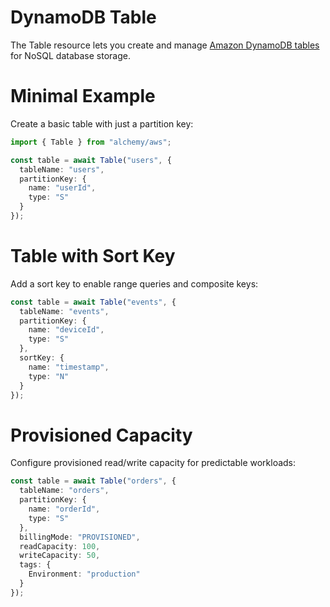 # DynamoDB Table

The Table resource lets you create and manage [Amazon DynamoDB tables](https://docs.aws.amazon.com/amazondynamodb/latest/developerguide/Introduction.html) for NoSQL database storage.

# Minimal Example

Create a basic table with just a partition key:

```ts
import { Table } from "alchemy/aws";

const table = await Table("users", {
  tableName: "users",
  partitionKey: {
    name: "userId", 
    type: "S"
  }
});
```

# Table with Sort Key

Add a sort key to enable range queries and composite keys:

```ts
const table = await Table("events", {
  tableName: "events",
  partitionKey: {
    name: "deviceId",
    type: "S"
  },
  sortKey: {
    name: "timestamp",
    type: "N"
  }
});
```

# Provisioned Capacity

Configure provisioned read/write capacity for predictable workloads:

```ts
const table = await Table("orders", {
  tableName: "orders",
  partitionKey: {
    name: "orderId",
    type: "S"
  },
  billingMode: "PROVISIONED",
  readCapacity: 100,
  writeCapacity: 50,
  tags: {
    Environment: "production"
  }
});
```